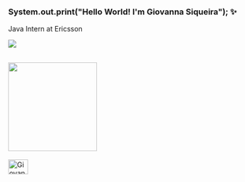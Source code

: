 ### System.out.print("Hello World! I'm Giovanna Siqueira"); ✨

<div>
  <p>Java Intern at Ericsson</p>
</div>


<div>
  <a href="https://www.linkedin.com/in/giihsiq" target="_blank"><img src="https://img.shields.io/badge/-    LinkedIn-%230077B5?style=for-the-badge&logo=linkedin&logoColor=white" target="_blank">
</div>

  ##

<div>
  <img height="180em" src="https://github-readme-stats.vercel.app/api?username=giihsiq&theme=midnight-purple&show_icons=true"/>
  </div>

<div style="display: inline_block"><br>
  <img align="center" alt="Giovanna-Java" height="30" width="40" src="https://skillicons.dev/icons?i=java,spring,js,py,docker,postgres">
</div>

  ##
